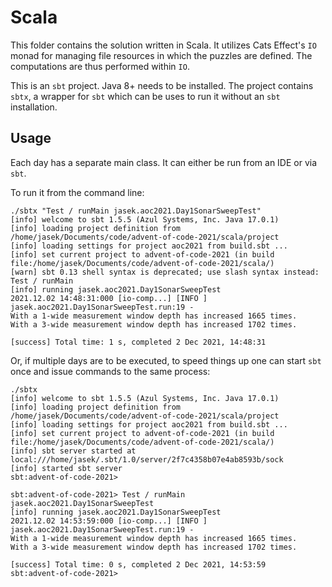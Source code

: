 # Scala

This folder contains the solution written in Scala. It utilizes Cats Effect's `IO` monad
for managing file resources in which the puzzles are defined. The computations are
thus performed within `IO`.

This is an `sbt` project. Java 8+ needs to be installed. The project contains `sbtx`, a
wrapper for `sbt` which can be uses to run it without an `sbt` installation.

## Usage

Each day has a separate main class. It can either be run from an IDE or via `sbt`. 

To run it from the command line:

```shell
./sbtx "Test / runMain jasek.aoc2021.Day1SonarSweepTest"
[info] welcome to sbt 1.5.5 (Azul Systems, Inc. Java 17.0.1)
[info] loading project definition from /home/jasek/Documents/code/advent-of-code-2021/scala/project
[info] loading settings for project aoc2021 from build.sbt ...
[info] set current project to advent-of-code-2021 (in build file:/home/jasek/Documents/code/advent-of-code-2021/scala/)
[warn] sbt 0.13 shell syntax is deprecated; use slash syntax instead: Test / runMain
[info] running jasek.aoc2021.Day1SonarSweepTest 
2021.12.02 14:48:31:000 [io-comp...] [INFO ] jasek.aoc2021.Day1SonarSweepTest.run:19 - 
With a 1-wide measurement window depth has increased 1665 times.
With a 3-wide measurement window depth has increased 1702 times.

[success] Total time: 1 s, completed 2 Dec 2021, 14:48:31
```

Or, if multiple days are to be executed, to speed things up one can start `sbt` once
and issue commands to the same process:

```shell
./sbtx 
[info] welcome to sbt 1.5.5 (Azul Systems, Inc. Java 17.0.1)
[info] loading project definition from /home/jasek/Documents/code/advent-of-code-2021/scala/project
[info] loading settings for project aoc2021 from build.sbt ...
[info] set current project to advent-of-code-2021 (in build file:/home/jasek/Documents/code/advent-of-code-2021/scala/)
[info] sbt server started at local:///home/jasek/.sbt/1.0/server/2f7c4358b07e4ab8593b/sock
[info] started sbt server
sbt:advent-of-code-2021> 
```

```shell
sbt:advent-of-code-2021> Test / runMain jasek.aoc2021.Day1SonarSweepTest
[info] running jasek.aoc2021.Day1SonarSweepTest 
2021.12.02 14:53:59:000 [io-comp...] [INFO ] jasek.aoc2021.Day1SonarSweepTest.run:19 - 
With a 1-wide measurement window depth has increased 1665 times.
With a 3-wide measurement window depth has increased 1702 times.

[success] Total time: 0 s, completed 2 Dec 2021, 14:53:59
sbt:advent-of-code-2021> 
```